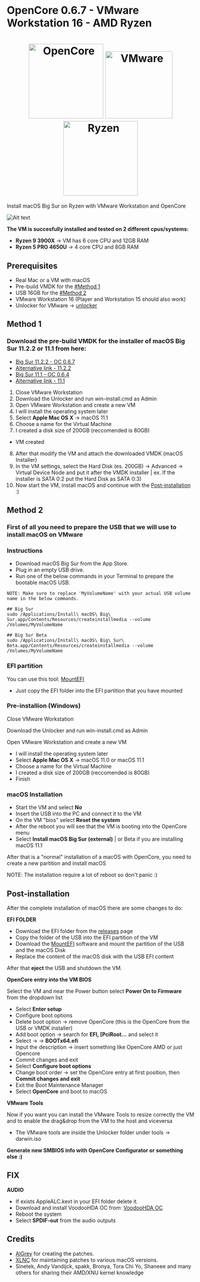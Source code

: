 # OpenCore 0.6.7 - VMware Workstation 16 - AMD Ryzen
<h1 align="center">
	<img
    	width="200"
        alt="OpenCore"
        src="https://res.cloudinary.com/kasumovic-ch/image/upload/v1615567350/oc_oufa6o.png">
	<img
		width="180"
		alt="VMware"
		src="https://res.cloudinary.com/kasumovic-ch/image/upload/v1615566933/vmware_lvynw7.png">
	<img
		width="200"
		alt="Ryzen"
		src="https://res.cloudinary.com/kasumovic-ch/image/upload/v1615567265/ryzen_ring_by_hero7x7_db9h978-fullview_wfbkap.png">     
</h1>

Install macOS Big Sur on Ryzen with VMware Workstation and OpenCore

![Alt text](https://res.cloudinary.com/kasumovic-ch/image/upload/v1615567030/macos_mnmka0.jpg "VMware screenshot")

**The VM is succesfully installed and tested on 2 different cpus/systems:**
* **Ryzen 9 3900X** -> VM has 6 core CPU and 12GB RAM
* **Ryzen 5 PRO 4650U** -> 4 core CPU and 8GB RAM

## Prerequisites
* Real Mac or a VM with macOS
* Pre-build VMDK for the [#Method 1](https://github.com/Ken5998/OpenCore-VMware-Workstation-AMD#method-1)
* USB 16GB for the [#Method 2](https://github.com/Ken5998/OpenCore-VMware-Workstation-AMD#method-2)
* VMware Workstation 16 (Player and Workstation 15 should also work) 
* Unlocker for VMware -> [unlocker](https://github.com/BDisp/unlocker)


## Method 1
### Download the pre-build VMDK for the installer of macOS Big Sur 11.2.2 or 11.1 from here: 
- [Big Sur 11.2.2 - OC 0.6.7](https://drive.google.com/file/d/1W7-wdEgWot7Ztqndl89rpyL3EDaHlBGg/view?usp=sharing)
- [Alternative link - 11.2.2](https://1fichier.com/?oozi0qiw87hwng2kxlfu)
- [Big Sur 11.1 - OC 0.6.4](https://drive.google.com/file/d/10qLPTret3KoV1bMRrcHNqKoN7mHvn2-6/view?usp=sharing)
- [Alternative link - 11.1](https://1fichier.com/?latap9wd4snffk0h4yon)

1) Close VMware Workstation
2)  Download the Unlocker and run win-install.cmd as Admin
3) Open VMware Workstation and create a new VM
4) I will install the operating system later
5) Select **Apple Mac OS X** -> macOS 11.1
6) Choose a name for the Virtual Machine
7) I created a disk size of 200GB (reccomended is 80GB)
 
- VM created
8) After that modify the VM and attach the downloaded VMDK (macOS Installer)
9) In the VM settings, select the Hard Disk (es. 200GB) -> Advanced -> Virtual Device Node and put it after the VMDK installer | ex. If the installer is SATA 0:2 put the Hard Disk as SATA 0:3)
10) Now start the VM, install macOS and continue with the [Post-installation](https://github.com/Ken5998/OpenCore-VMware-Workstation-AMD#post-installation) :)

## Method 2
### First of all you need to prepare the USB that we will use to install macOS on VMware
### Instructions
- Download macOS Big Sur from the App Store.
- Plug in an empty USB drive.
- Run one of the below commands in your Terminal to prepare the bootable macOS USB.
```
NOTE: Make sure to replace 'MyVolumeName' with your actual USB volume name in the below commands.

## Big Sur
sudo /Applications/Install\ macOS\ Big\ Sur.app/Contents/Resources/createinstallmedia --volume /Volumes/MyVolumeName

## Big Sur Beta
sudo /Applications/Install\ macOS\ Big\ Sur\ Beta.app/Contents/Resources/createinstallmedia --volume /Volumes/MyVolumeName
```

### EFI partition
You can use this tool: [MountEFI](https://github.com/corpnewt/MountEFI)
* Just copy the EFI folder into the EFI partition that you have mounted

### Pre-installion (Windows)
Close VMware Workstation

Download the Unlocker and run win-install.cmd as Admin

Open VMware Workstation and create a new VM
* I will install the operating system later
* Select **Apple Mac OS X** -> macOS 11.0 or macOS 11.1
* Choose a name for the Virtual Machine
* I created a disk size of 200GB (reccomended is 80GB)
* Finish

### macOS Installation
* Start the VM and select **No**
* Insert the USB into the PC and connect it to the VM
* On the VM "bios" select **Reset the system**
* After the reboot you will see that the VM is booting into the OpenCore menu
* Select **Install macOS Big Sur (external)** | or Beta if you are installing macOS 11.1

After that is a "normal" installation of a macOS with OpenCore, you need to create a new partition and install macOS

NOTE: The installation require a lot of reboot so don't panic :)

## Post-installation
After the complete installation of macOS there are some changes to do:

**EFI FOLDER**
* Download the EFI folder from the [releases](https://github.com/Ken5998/OpenCore-VMware-Workstation-AMD/releases) page
* Copy the folder of the USB into the EFI partition of the VM
* Download the [MountEFI](https://github.com/corpnewt/MountEFI) software and mount the partition of the USB and the macOS Disk
* Replace the content of the macOS disk with the USB EFI content

After that **eject** the USB and shutdown the VM.

**OpenCore entry into the VM BIOS**

Select the VM and near the Power button select **Power On to Firmware** from the dropdown list
* Select **Enter setup**
* Configure boot options
* Delete boot option -> remove OpenCore (this is the OpenCore from the USB or VMDK installer)
* Add boot option -> search for **EFI, [PciRoot...** and select it
* Select **<EFI>** -> **<BOOT>** -> **BOOTx64.efi**
* Input the description -> insert something like OpenCore AMD or just Opencore
* Commit changes and exit
* Select **Configure boot options**
* Change boot order -> set the OpenCore entry at first position, then **Commit changes and exit**
* Exit the Boot Maintenance Manager
* Select **OpenCore** and boot to macOS

**VMware Tools**

Now if you want you can install the VMware Tools to resize correctly the VM and to enable the drag&drop from the VM to the host and viceversa
* The VMware tools are inside the Unlocker folder under tools -> darwin.iso

**Generate new SMBIOS info with OpenCore Configurator or something else :)**

## FIX
**AUDIO**
* If exists AppleALC.kext in your EFI folder delete it.
* Download and install VoodooHDA OC from: [VoodooHDA OC](https://github.com/chris1111/VoodooHDA-OC)
* Reboot the system
* Select **SPDIF-out** from the audio outputs


## Credits
- [AlGrey](https://github.com/AlGreyy) for creating the patches.
- [XLNC](https://github.com/XLNCs) for maintaining patches to various macOS versions.
- Sinetek, Andy Vandijck, spakk, Bronya, Tora Chi Yo, Shaneee and many others for sharing their AMD/XNU kernel knowledge